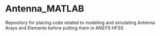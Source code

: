 # Antenna_MATLAB
Repository for placing code related to modeling and simulating Antenna Arays and Elements before putting them in ANSYS HFSS
